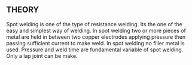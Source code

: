 ## THEORY 

Spot welding is one of the type of resistance welding. Its the one of the easy and simplest way of welding. In spot welding two or more pieces of metal are held in between two copper electrodes applying pressure then passing sufficient current to make weld. In spot welding no filler metal is used. Pressure and weld time are fundamental variable of spot welding. Only a lap joint can be make. 

